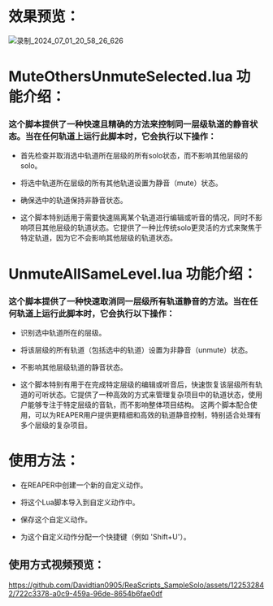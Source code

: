 # 效果预览：
![录制_2024_07_01_20_58_26_626](https://github.com/Davidtian0905/ReaScripts_SampleSolo/assets/122532842/84b9717d-0763-422a-8a7d-9cac874d693b)

# MuteOthersUnmuteSelected.lua 功能介绍：

### 这个脚本提供了一种快速且精确的方法来控制同一层级轨道的静音状态。当在任何轨道上运行此脚本时，它会执行以下操作：

- 首先检查并取消选中轨道所在层级的所有solo状态，而不影响其他层级的solo。

- 将选中轨道所在层级的所有其他轨道设置为静音（mute）状态。

- 确保选中的轨道保持非静音状态。


- 这个脚本特别适用于需要快速隔离某个轨道进行编辑或听音的情况，同时不影响项目其他层级的轨道状态。它提供了一种比传统solo更灵活的方式来聚焦于特定轨道，因为它不会影响其他层级的轨道状态。

# UnmuteAllSameLevel.lua 功能介绍：

### 这个脚本提供了一种快速取消同一层级所有轨道静音的方法。当在任何轨道上运行此脚本时，它会执行以下操作：

- 识别选中轨道所在的层级。

- 将该层级的所有轨道（包括选中的轨道）设置为非静音（unmute）状态。

- 不影响其他层级轨道的静音状态。


- 这个脚本特别有用于在完成特定层级的编辑或听音后，快速恢复该层级所有轨道的可听状态。它提供了一种高效的方式来管理复杂项目中的轨道状态，使用户能够专注于特定层级的音轨，而不影响整体项目结构。
这两个脚本配合使用，可以为REAPER用户提供更精细和高效的轨道静音控制，特别适合处理有多个层级的复杂项目。

# 使用方法：

- 在REAPER中创建一个新的自定义动作。

- 将这个Lua脚本导入到自定义动作中。

- 保存这个自定义动作。

- 为这个自定义动作分配一个快捷键（例如 'Shift+U'）。

## 使用方式视频预览：
https://github.com/Davidtian0905/ReaScripts_SampleSolo/assets/122532842/722c3378-a0c9-459a-96de-8654b6fae0df

